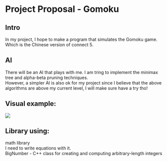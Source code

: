# Project Proposal - Gomoku
## Intro
In my project, I hope to make a program that simulates the Gomoku game. Which is the Chinese version of connect 5.
## AI
There will be an AI that plays with me. I am tring to implement the minimax tree and alpha-beta pruning techniques. <br>
However, a simpler AI is also ok for my project since I believe that the above algorithms are above my current level, I will make sure have a try tho!

## Visual example:

![](https://github.com/uiuc-sp18-cs126/final-project-rickypeng99/raw/master/graph.jpg)<br>
## Library using:
math library <br>
I need to write equations with it.<br>
BigNumber - C++ class for creating and computing arbitrary-length integers
